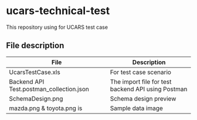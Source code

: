 
# ucars-technical-test

This repository using for UCARS test case


## File description

| File | Description |
| ------ | ------ |
| UcarsTestCase.xls | For test case scenario |
| Backend API Test.postman_collection.json | The import file for test backend API using Postman |
| SchemaDesign.png | Schema design preview |
| mazda.png & toyota.png is  | Sample data image  |
